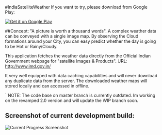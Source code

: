 #IndiaSatelliteWeather
If you want to try, please download from Google Play:

[![Get it on Google Play](http://www.android.com/images/brand/get_it_on_play_logo_small.png)](https://play.google.com/store/apps/details?id=com.shahul3d.indiasatelliteweather)


##Concept:
"A picture is worth a thousand words". A complex weather data can be conveyed with a single image map. By observing the Cloud formations around your City, you can easy predict whether the day is going to be Hot or Rainy/Cloudy.

This application fetches the weather data directly from the Official Indian Government webpage for "satellite Images & Products". URL: http://www.imd.gov.in/

It very well equipped with data caching capabilities and will never download any duplicate data from the server. The downloaded weather maps will stored locally and can accessed in offline.


``NOTE: The code base on master branch is currently outdated. Im working on the revamped 2.0 version and will update the WIP branch soon.

## Screenshot of current development build:
![Current Progress Screenshot](https://raw.github.com/Shahul3D/IndiaSatelliteWeather/master/Screenshot.png)
